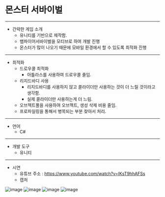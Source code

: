 # 몬스터 서바이벌
----------------------------------------    
* 간략한 게임 소개
  * 유니티를 기반으로 제작함.
  * 뱀파이어서바이벌을 모티브로 하여 개발 진행
  * 몬스터가 많이 나오기 때문에 모바일 환경에서 할 수 있도록 최적화 진행
 ----------------------------------------    
* 최적화
  * 드로우콜 최적화
    * 아틀라스를 사용하여 드로우콜 줄임.
  * 리지드바디 사용
    * 리지드바디를 사용하지 않고 콜라이더만 사용하는 것이 더 느릴 것이라고 생각함.
    * 실제 콜라이더만 사용하는게 더 느림.
  * 오브젝트풀을 사용하여 오브젝트, 생성 삭제 비용 줄임.
  * 프로파일링을 통해서 병목되는 부분 찾아서 처리.   
----------------------------------------    
* 언어
  * C#
----------------------------------------    
* 개발 도구
  * 유니티
----------------------------------------   
* 시연
  * 유튜브 주소 : https://www.youtube.com/watch?v=IKsT9hhAFSs
  * 캡처

![image](https://github.com/user-attachments/assets/52fadd99-1a8b-4bbd-8811-ec5d0d919da9)
![image](https://github.com/user-attachments/assets/14c55c52-568c-457e-bfdc-2a6888dae5e0)
![image](https://github.com/user-attachments/assets/3e4478aa-3dcb-46de-b225-222978643613)
![image](https://github.com/user-attachments/assets/03bbf00d-7971-4cec-afc6-c656801fb156)
